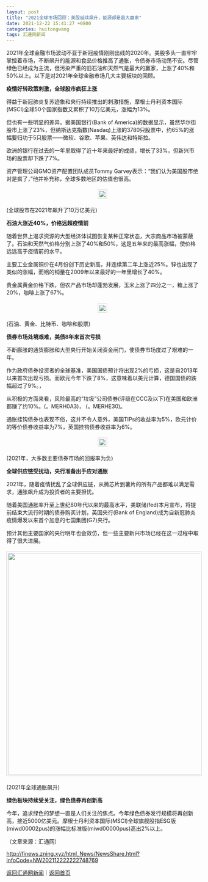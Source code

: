 ```yaml
---
layout: post
title: "2021全球市场回顾：美股延续飙升，能源却是最大赢家"
date: 2021-12-22 15:41:27 +0800
categories: huitongwang
tags: 汇通网新闻
---
```

<p>2021年全球金融市场波动不亚于新冠疫情刚刚出线的2020年。美股多头一直牢牢掌控着市场，不断飙升的能源和食品价格推高了通胀，令债券市场动荡不安。尽管绿色已经成为主流，但污染严重的旧石油和天然气是最大的赢家，上涨了40%和50%以上。以下是对2021年全球金融市场几大主要板块的回顾。</p><p><strong>疫情好转政策刺激，全球股市疯狂上涨</strong></p>
 <p>得益于新冠肺炎复苏迹象和央行持续推出的刺激措施，摩根士丹利资本国际(MSCI)全球50个国家指数又累积了10万亿美元，涨幅为13%。</p>
 <p>但也有一些明显的差异。据美国银行(Bank of America)的数据显示，虽然华尔街股市上涨了23%，但纳斯达克指数(Nasdaq)上涨的3780只股票中，约65%的涨幅要归功于5只股票——微软、谷歌、苹果、英伟达和特斯拉。</p>
 <p>欧洲的银行在过去的一年里取得了近十年来最好的成绩，增长了33%，但新兴市场的股票却下跌了7%。</p>
 <p>资产管理公司GMO资产配置团队成员Tommy Garvey表示：“我们认为美国股市绝对是疯了，”他并补充称，全球多数地区的估值也很高。</p>
 <center><img src="https://dfscdn.dfcfw.com/download/D24951966866408150968.jpg" style="border:#d1d1d1 1px solid;padding:3px;margin:5px 0;" /></center>
 <p>(全球股市在2021年飙升了10万亿美元)</p>
 <p><strong>石油大涨近40%，价格远超疫情前</strong></p>
 <p>随着世界上渴求资源的大型经济体试图恢复某种正常状态，大宗商品市场被蒙蔽了。石油和天然气价格分别上涨了40%和50%，这是五年来的最高涨幅，使价格远远高于疫情前的水平。</p>
 <p>主要工业金属铜价在4月份创下历史新高，并连续第二年上涨近25%。锌也出现了类似的涨幅，而铝的销量在2009年以来最好的一年里增长了40%。</p>
 <p>贵金属黄金价格下跌，但农产品市场却蓬勃发展，玉米上涨了四分之一，糖上涨了20%，咖啡上涨了67%。</p>
 <center><img src="https://dfscdn.dfcfw.com/download/D24620203920127156061.jpg" style="border:#d1d1d1 1px solid;padding:3px;margin:5px 0;" /></center>
 <p>(石油、黄金、比特币、咖啡和股票)</p>
 <p><strong>债券市场处境艰难，美债8年来首次亏损</strong></p>
 <p>不断膨胀的通货膨胀和大型央行开始关闭资金闸门，使债券市场度过了艰难的一年。</p>
 <p>作为政府债券投资者的全球基准，美国国债预计将出现2%的亏损，这是自2013年以来首次出现亏损。而欧元今年下跌了8%，这意味着以美元计算，德国国债的跌幅超过了9%。，</p>
 <p>从积极的方面来看，风险最高的“垃圾”公司债券(评级在CCC及以下)在美国和欧洲都赚了约10%。(。MERH0A3)， (。MERHE30)。</p>
 <p>通胀挂钩债券也表现不俗，这并不令人意外，美国TIPs的收益率为5%，欧元计价的等价债券收益率为7%，英国挂钩债券收益率为6%。</p>
 <center><img src="https://dfscdn.dfcfw.com/download/D25422379532226249769.jpg" style="border:#d1d1d1 1px solid;padding:3px;margin:5px 0;" /></center>
 <p>(2021年，大多数主要债券市场的回报率为负)</p>
 <p><strong>全球供应链受扰动，央行准备出手应对通胀</strong></p>
 <p>2021年，随着疫情扰乱了全球供应链，从微芯片到薯片的所有产品都难以满足需求，通胀飙升成为投资者的主要担忧。</p>
 <p>随着美国通胀率升至上世纪80年代以来的最高水平，美联储(fed)本月宣布，将提前结束大流行时期的债券购买计划，英国央行(Bank of England)成为自新冠肺炎疫情爆发以来首个加息的七国集团(G7)央行。</p>
 <p>预计其他主要国家的央行明年也会效仿，但一些主要新兴市场已经在这一过程中取得了很大进展。</p>
 <center><img src="https://dfscdn.dfcfw.com/download/D25129639209239837070.jpg" emheight="351" style="border:#d1d1d1 1px solid;padding:3px;margin:5px 0;" width="580" /></center>
 <p>(2021年全球通胀飙升)</p>
 <p><strong>绿色板块持续受关注，绿色债券再创新高</strong></p>
 <p>今年，追求绿色的梦想一直是人们关注的焦点。今年绿色债券发行规模将再创新高，接近5000亿美元。摩根士丹利资本国际(MSCI)全球旗舰股指ESG版(miwd00002pus)的涨幅比标准版(miwd00000pus)高出2%以上。</p><p class="em_media">（文章来源：汇通网）</p>

<http://finews.zning.xyz/html_News/NewsShare.html?infoCode=NW202112222222748769>

[返回汇通网新闻](//finews.withounder.com/category/huitongwang.html)｜[返回首页](//finews.withounder.com/)